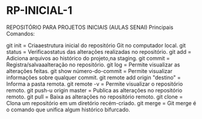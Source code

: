 # RP-INICIAL-1
REPOSITÓRIO PARA PROJETOS INICIAIS (AULAS SENAI)
Principais Comandos:

git init = Criaaestrutura inicial do repositório Git no computador local.
git status = Verificaostatus das alterações realizadas no repositório.
git add = Adiciona arquivos ao histórico do projeto,na staging.
git commit = Registra/salvaaalteração no repositório.
git log = Permite visualizar as alterações feitas.
git show número-do-commit = Permite visualizar informações sobre qualquer commit.
git remote add origin "destino" = Informa a pasta remota.
git remote -v = Permite visualizar o repositório remoto.
git push-u origin master = Publica as alterações no repositório remoto.
git pull = Baixa as alterações no repositório remoto.
git clone = Clona um repositório em um diretório recém-criado.
git merge = Git merge é o comando que unifica algum histórico bifurcado.
